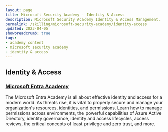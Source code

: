 ```yaml
---
layout: page
title: Microsoft Security Academy - Identity & Access
description: Microsoft Security Academy Identity & Access Management.
permalink: /skilling/microsoft-security-academy/identity-access
updated: 2023-04-05
showbreadcrumb: true
tags: 
- academy content
- microsoft security academy
- identity & access
---
```


## Identity & Access

### [Microsoft Entra Academy](/PartnerResources/skilling/microsoft-security-academy/entra-academy)
The Microsoft Entra Academy is all about effective identity and access for a modern world. As threats rise, it is vital to properly secure and manage your organization's resources, identities, and permissions. Learn how to manage permissions across environments, the powerful capabilities of Azure Active Directory, identity governance, identity and access lifecycles, access reviews, the critical concepts of least privilege and zero trust, and more.
